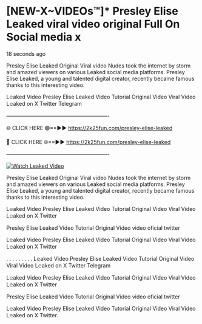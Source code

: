 # [NEW-X~VIDEOs™]* Presley Elise Leaked viral video original Full On Social media x

18 seconds ago

Presley Elise Leaked Original Viral video Nudes took the internet by storm and amazed viewers on various Leaked social media platforms. Presley Elise Leaked, a young and talented digital creator, recently became famous thanks to this interesting video.

L𝚎aked Video Presley Elise Leaked Video Tutorial Original Video Viral Video L𝚎aked on X Twitter Telegram

———————————————————-

🌐 CLICK HERE 🟢==►► https://2k25fun.com/presley-elise-leaked

🔴 CLICK HERE 🌐==►► https://2k25fun.com/presley-elise-leaked

———————————————————-

[![Watch Leaked Video](https://miro.medium.com/v2/resize:fit:828/format:webp/1*cilzJN44JGOrTw9NJCrNHA.gif "Watch Leaked Video")](https://2k25fun.com/presley-elise-leaked)

Presley Elise Leaked Original Viral video Nudes took the internet by storm and amazed viewers on various Leaked social media platforms. Presley Elise Leaked, a young and talented digital creator, recently became famous thanks to this interesting video.

L𝚎aked Video Presley Elise Leaked Video Tutorial Original Video Viral Video L𝚎aked on X Twitter

Presley Elise Leaked Video Tutorial Original Video video oficial twitter

L𝚎aked Video Presley Elise Leaked Video Tutorial Original Video Viral Video L𝚎aked on X Twitter

. . . . . . . . . L𝚎aked Video Presley Elise Leaked Video Tutorial Original Video Viral Video L𝚎aked on X Twitter Telegram

L𝚎aked Video Presley Elise Leaked Video Tutorial Original Video Viral Video L𝚎aked on X Twitter

Presley Elise Leaked Video Tutorial Original Video video oficial twitter

L𝚎aked Video Presley Elise Leaked Video Tutorial Original Video Viral Video L𝚎aked on X Twitter.